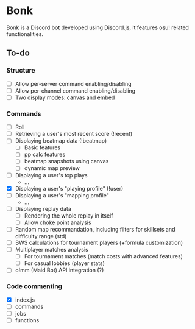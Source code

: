 # Bonk

Bonk is a Discord bot developed using Discord.js, it features osu! related functionalities.

## To-do

### Structure

- [ ] Allow per-server command enabling/disabling
- [ ] Allow per-channel command enabling/disabling
- [ ] Two display modes: canvas and embed

### Commands

- [ ] Roll
- [ ] Retrieving a user's most recent score (!recent)
- [ ] Displaying beatmap data (!beatmap)
  - [ ] Basic features 
  - [ ] pp calc features
  - [ ] beatmap snapshots using canvas
  - [ ] dynamic map preview
- [ ] Displaying a user's top plays
  - ...
- [x] Displaying a user's "playing profile" (!user)
- [ ] Displaying a user's "mapping profile"
  - ...
- [ ] Displaying replay data
  - [ ] Rendering the whole replay in itself 
  - [ ] Allow choke point analysis
- [ ] Random map recommandation, including filters for skillsets and difficulty range (std)
- [ ] BWS calculations for tournament players (+formula customization)
- [ ] Multiplayer matches analysis
  - [ ] For tournament matches (match costs with advanced features)
  - [ ] For casual lobbies (player stats)
- [ ] o!mm (Maid Bot) API integration (?) 

### Code commenting

- [x] index.js
- [ ] commands
- [ ] jobs
- [ ] functions
